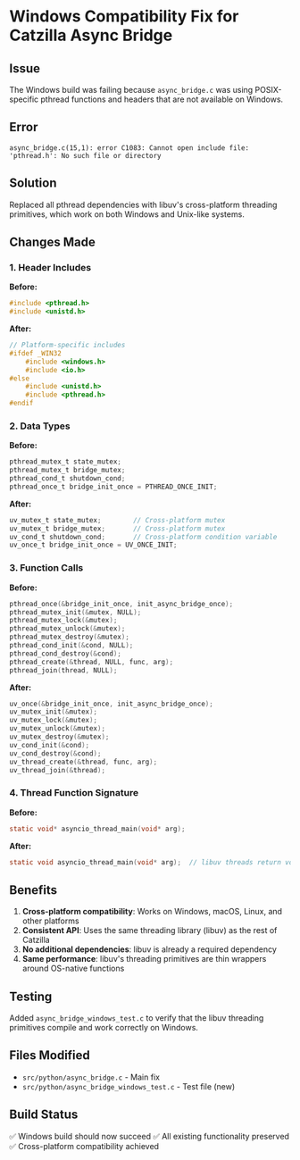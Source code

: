 # Windows Compatibility Fix for Catzilla Async Bridge

## Issue
The Windows build was failing because `async_bridge.c` was using POSIX-specific pthread functions and headers that are not available on Windows.

## Error
```
async_bridge.c(15,1): error C1083: Cannot open include file: 'pthread.h': No such file or directory
```

## Solution
Replaced all pthread dependencies with libuv's cross-platform threading primitives, which work on both Windows and Unix-like systems.

## Changes Made

### 1. Header Includes
**Before:**
```c
#include <pthread.h>
#include <unistd.h>
```

**After:**
```c
// Platform-specific includes
#ifdef _WIN32
    #include <windows.h>
    #include <io.h>
#else
    #include <unistd.h>
    #include <pthread.h>
#endif
```

### 2. Data Types
**Before:**
```c
pthread_mutex_t state_mutex;
pthread_mutex_t bridge_mutex;
pthread_cond_t shutdown_cond;
pthread_once_t bridge_init_once = PTHREAD_ONCE_INIT;
```

**After:**
```c
uv_mutex_t state_mutex;        // Cross-platform mutex
uv_mutex_t bridge_mutex;       // Cross-platform mutex
uv_cond_t shutdown_cond;       // Cross-platform condition variable
uv_once_t bridge_init_once = UV_ONCE_INIT;
```

### 3. Function Calls
**Before:**
```c
pthread_once(&bridge_init_once, init_async_bridge_once);
pthread_mutex_init(&mutex, NULL);
pthread_mutex_lock(&mutex);
pthread_mutex_unlock(&mutex);
pthread_mutex_destroy(&mutex);
pthread_cond_init(&cond, NULL);
pthread_cond_destroy(&cond);
pthread_create(&thread, NULL, func, arg);
pthread_join(thread, NULL);
```

**After:**
```c
uv_once(&bridge_init_once, init_async_bridge_once);
uv_mutex_init(&mutex);
uv_mutex_lock(&mutex);
uv_mutex_unlock(&mutex);
uv_mutex_destroy(&mutex);
uv_cond_init(&cond);
uv_cond_destroy(&cond);
uv_thread_create(&thread, func, arg);
uv_thread_join(&thread);
```

### 4. Thread Function Signature
**Before:**
```c
static void* asyncio_thread_main(void* arg);
```

**After:**
```c
static void asyncio_thread_main(void* arg);  // libuv threads return void
```

## Benefits
1. **Cross-platform compatibility**: Works on Windows, macOS, Linux, and other platforms
2. **Consistent API**: Uses the same threading library (libuv) as the rest of Catzilla
3. **No additional dependencies**: libuv is already a required dependency
4. **Same performance**: libuv's threading primitives are thin wrappers around OS-native functions

## Testing
Added `async_bridge_windows_test.c` to verify that the libuv threading primitives compile and work correctly on Windows.

## Files Modified
- `src/python/async_bridge.c` - Main fix
- `src/python/async_bridge_windows_test.c` - Test file (new)

## Build Status
✅ Windows build should now succeed
✅ All existing functionality preserved
✅ Cross-platform compatibility achieved

